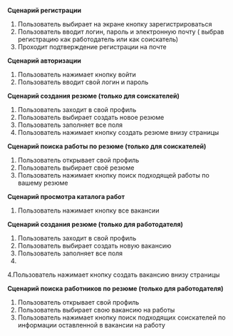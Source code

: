 **Cценарий регистрации**

1. Пользователь выбирает на экране кнопку зарегистрироваться
2. Пользователь вводит логин, пароль и электронную почту ( выбрав регистрацию как работодатель или как соискатель)
3. Проходит подтверждение регистрации на почте

**Сценарий авторизации**

1. Пользователь нажимает кнопку войти
2. Пользователь вводит свой логин и пароль

**Сценарий создания резюме (только для соискателей)**

1. Пользователь заходит в свой профиль
2. Пользователь выбирает создать новое резюме
3. Пользователь заполняет все поля
4. Пользователь нажимает кнопку создать резюме внизу страницы

**Сценарий поиска работы по резюме (только для соискателей)**

1. Пользователь открывает свой профиль
2. Пользователь выбирает своё резюме
3. Пользователь нажимает кнопку поиск подходящей работы по вашему резюме

**Сценарий просмотра каталога работ**

1. Пользователь нажимает кнопку все вакансии

**Сценарий создания резюме (только для работодателя)**

1. Пользователь заходит в свой профиль
2. Пользователь выбирает создать новую вакансию
3. Пользователь заполняет все поля
4.
4.Пользователь нажимает кнопку создать вакансию внизу страницы

**Сценарий поиска работников по резюме (только для работодателя)**

1. Пользователь открывает свой профиль
2. Пользователь выбирает свою вакансию на работы
3. Пользователь нажимает кнопку поиск подходящих соискателей по информации оставленной в вакансии на работу
